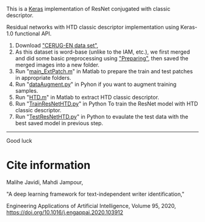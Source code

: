 This is a [Keras](https://keras.io/) implementation of ResNet conjugated with classic descriptor.

Residual networks with HTD classic descriptor implementation using Keras-1.0 functional API.

1. Download ["CERUG-EN data set"](https://www.ai.rug.nl/~sheng/writeridataset.html), 
2. As this dataset is word-base (unlike to the IAM, etc.), we first merged and did some basic preprocessing using ["Preparing"](https://github.com/Javidi31/DeepWriterIdentification/blob/main/Preparing.m), then saved the merged images into a new folder.
3. Run "[main_ExtPatch.m](https://github.com/Javidi31/DeepWriterIdentification/blob/main/main_ExtPatch.m)" in Matlab to prepare the train and test patches in appropriate folders.
4. Run "[dataAugment.py](https://github.com/Javidi31/DeepWriterIdentification/blob/main/dataAugment.py)" in Pyhon if you want to augment training samples.
5. Run "[HTD.m](https://github.com/Javidi31/DeepWriterIdentification/blob/main/HTD.m)" in Matlab to extract HTD classic descriptor.
6. Run "[TrainResNetHTD.py](https://github.com/Javidi31/DeepWriterIdentification/blob/main/TrainResNetHTD.py)" in Python To train the ResNet model with HTD classic descriptor.
7. Run "[TestResNetHTD.py](https://github.com/Javidi31/DeepWriterIdentification/blob/main/TestResNetHTD.py)" in Python to evaulate the test data with the best saved model in previous step.

**************************************************************************************************************************************************

Good luck



# Cite information
Malihe Javidi, Mahdi Jampour, 

"A deep learning framework for text-independent writer identification,"

Engineering Applications of Artificial Intelligence, Volume 95, 2020, https://doi.org/10.1016/j.engappai.2020.103912
